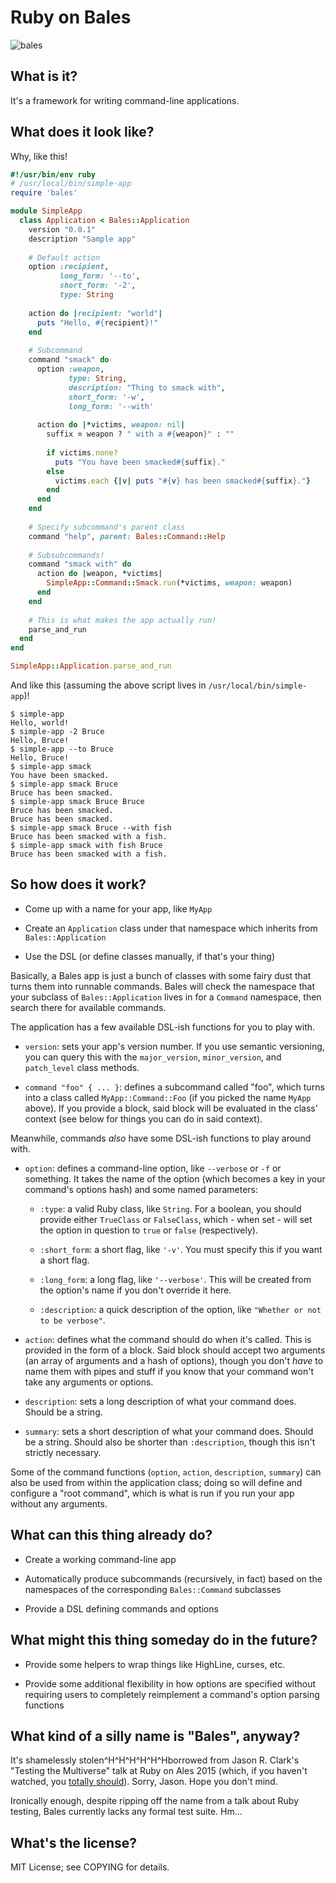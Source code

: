# Ruby on Bales

![bales](https://upload.wikimedia.org/wikipedia/commons/2/2c/DavidBrown-Verdon.jpg)

## What is it?

It's a framework for writing command-line applications.

## What does it look like?

Why, like this!

```ruby
#!/usr/bin/env ruby
# /usr/local/bin/simple-app
require 'bales'

module SimpleApp
  class Application < Bales::Application
    version "0.0.1"
    description "Sample app"
    
    # Default action
    option :recipient,
           long_form: '--to',
           short_form: '-2',
           type: String
           
    action do |recipient: "world"|
      puts "Hello, #{recipient}!"
    end
    
    # Subcommand
    command "smack" do
      option :weapon,
             type: String,
             description: "Thing to smack with",
             short_form: '-w',
             long_form: '--with'
             
      action do |*victims, weapon: nil|
        suffix = weapon ? " with a #{weapon}" : ""
        
        if victims.none?
          puts "You have been smacked#{suffix}."
        else
          victims.each {|v| puts "#{v} has been smacked#{suffix}."}
        end
      end
    end
    
    # Specify subcommand's parent class
    command "help", parent: Bales::Command::Help
    
    # Subsubcommands!
    command "smack with" do
      action do |weapon, *victims|
        SimpleApp::Command::Smack.run(*victims, weapon: weapon)
      end
    end
    
    # This is what makes the app actually run!
    parse_and_run
  end
end

SimpleApp::Application.parse_and_run
```

And like this (assuming the above script lives in
`/usr/local/bin/simple-app`)!

```
$ simple-app
Hello, world!
$ simple-app -2 Bruce
Hello, Bruce!
$ simple-app --to Bruce
Hello, Bruce!
$ simple-app smack
You have been smacked.
$ simple-app smack Bruce
Bruce has been smacked.
$ simple-app smack Bruce Bruce
Bruce has been smacked.
Bruce has been smacked.
$ simple-app smack Bruce --with fish
Bruce has been smacked with a fish.
$ simple-app smack with fish Bruce
Bruce has been smacked with a fish.
```

## So how does it work?

* Come up with a name for your app, like `MyApp`

* Create an `Application` class under that namespace which inherits
  from `Bales::Application`

* Use the DSL (or define classes manually, if that's your thing)

Basically, a Bales app is just a bunch of classes with some fairy dust
that turns them into runnable commands.  Bales will check the
namespace that your subclass of `Bales::Application` lives in for a
`Command` namespace, then search there for available commands.

The application has a few available DSL-ish functions for you to play with.

* `version`: sets your app's version number.  If you use semantic
  versioning, you can query this with the `major_version`,
  `minor_version`, and `patch_level` class methods.

* `command "foo" { ... }`: defines a subcommand called "foo", which
  turns into a class called `MyApp::Command::Foo` (if you picked the
  name `MyApp` above).  If you provide a block, said block will be
  evaluated in the class' context (see below for things you can do in
  said context).

Meanwhile, commands *also* have some DSL-ish functions to play around with.

* `option`: defines a command-line option, like `--verbose` or `-f` or
  something.  It takes the name of the option (which becomes a key in
  your command's options hash) and some named parameters:

  * `:type`: a valid Ruby class, like `String`.  For a boolean, you
    should provide either `TrueClass` or `FalseClass`, which - when
    set - will set the option in question to `true` or `false`
    (respectively).
  
  * `:short_form`: a short flag, like `'-v'`.  You must specify this
    if you want a short flag.
  
  * `:long_form`: a long flag, like `'--verbose'`.  This will be
    created from the option's name if you don't override it here.
  
  * `:description`: a quick description of the option, like `"Whether
    or not to be verbose"`.
  
* `action`: defines what the command should do when it's called.  This
  is provided in the form of a block.  Said block should accept two
  arguments (an array of arguments and a hash of options), though you
  don't *have* to name them with pipes and stuff if you know that your
  command won't take any arguments or options.

* `description`: sets a long description of what your command does.
  Should be a string.

* `summary`: sets a short description of what your command does.
  Should be a string.  Should also be shorter than `:description`,
  though this isn't strictly necessary.

Some of the command functions (`option`, `action`, `description`,
`summary`) can also be used from within the application class; doing
so will define and configure a "root command", which is what is run if
you run your app without any arguments.

## What can this thing already do?

* Create a working command-line app

* Automatically produce subcommands (recursively, in fact) based on
  the namespaces of the corresponding `Bales::Command` subclasses

* Provide a DSL defining commands and options

## What might this thing someday do in the future?

* Provide some helpers to wrap things like HighLine, curses, etc.

* Provide some additional flexibility in how options are specified
  without requiring users to completely reimplement a command's option
  parsing functions

## What kind of a silly name is "Bales", anyway?

It's shamelessly stolen^H^H^H^H^H^Hborrowed from Jason R. Clark's
"Testing the Multiverse" talk at Ruby on Ales 2015 (which, if you
haven't watched, you [totally
should](http://confreaks.tv/videos/roa2015-testing-the-multiverse)).
Sorry, Jason.  Hope you don't mind.

Ironically enough, despite ripping off the name from a talk about Ruby
testing, Bales currently lacks any formal test suite.  Hm...

## What's the license?

MIT License; see COPYING for details.
